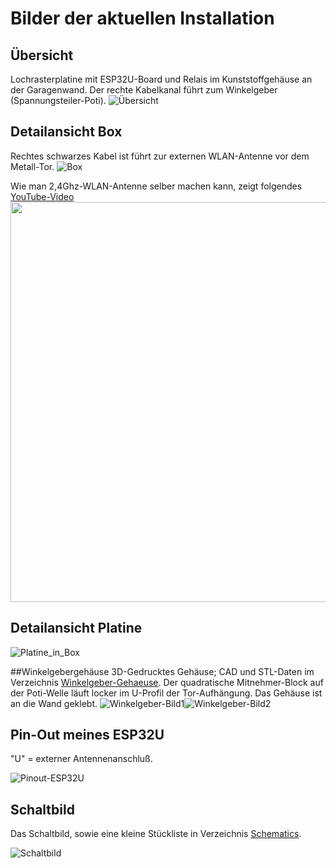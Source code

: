 # Bilder der aktuellen Installation
## Übersicht
Lochrasterplatine mit ESP32U-Board und Relais im Kunststoffgehäuse an der Garagenwand.
Der rechte Kabelkanal führt zum Winkelgeber (Spannungsteiler-Poti).
![Übersicht](01_Uebersicht.jpg)

## Detailansicht Box
Rechtes schwarzes Kabel ist führt zur externen WLAN-Antenne vor dem Metall-Tor.
![Box](02_box.jpg)

Wie man 2,4Ghz-WLAN-Antenne selber machen kann, zeigt folgendes [YouTube-Video](https://www.youtube.com/watch?v=bs8hvXGJdhM)
<img src="./self-made-antenna.png" width="640px">

## Detailansicht Platine
![Platine_in_Box](07_Platine_in_Box.jpg)

##Winkelgebergehäuse
3D-Gedrucktes Gehäuse; CAD und STL-Daten im Verzeichnis [Winkelgeber-Gehaeuse](../Winkelgeber-Gehaeuse).
Der quadratische Mitnehmer-Block auf der Poti-Welle läuft locker im U-Profil der Tor-Aufhängung.
Das Gehäuse ist an die Wand geklebt.
![Winkelgeber-Bild1](03_Winkelgeber1.jpg)![Winkelgeber-Bild2](04_winkelgeber2.jpg)

## Pin-Out meines ESP32U
"U" = externer Antennenanschluß.

![Pinout-ESP32U](05_ESP32U-pinout.jpg)

## Schaltbild
Das Schaltbild, sowie eine kleine Stückliste in Verzeichnis [Schematics](../Schematics).

![Schaltbild](06_Schematics.png)
